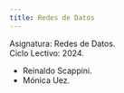 ```yaml
---
title: Redes de Datos
---
```


Asignatura: Redes de Datos. \
Ciclo Lectivo: 2024.

- Reinaldo Scappini.
- Mónica Uez.
